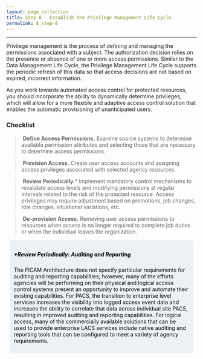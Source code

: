 ```yaml
---
layout: page_collection
title: Step 8 - Establish the Privilege Management Life Cycle
permalink: 8_step-8
---
```

<script>
$(function() {
  $( "#accordion" ).accordion({
    heightStyle: "content",
    collapsible: "true",
    active: "false"
  });
});
</script>

<script src="https://use.fontawesome.com/e20c671b68.js"></script>
-----------------------------------------------------------

Privilege management is the process of defining and managing the permissions associated with a subject. The authorization decision relies on the presence or absence of one or more access permissions. Similar to the Data Management Life Cycle, the Privilege Management Life Cycle supports the periodic refresh of this data so that access decisions are not based on expired, incorrect information.

As you work towards automated access control for protected resources, you should incorporate the ability to dynamically determine privileges, which will allow for a more flexible and adaptive access control solution that enables the automatic provisioning of unanticipated users.

### Checklist

> <i class="fa fa-check-square-o"></i> &nbsp;**Define Access Permissions.** Examine source systems to determine available permission attributes and selecting those that are necessary to determine access permissions.

> <i class="fa fa-check-square-o"></i> &nbsp;**Provision Access.** Create user access accounts and assigning access privileges associated with selected agency resources.

> <i class="fa fa-check-square-o"></i> &nbsp;**Review Periodically.*** Implement mandatory control mechanisms to revalidate access levels and modifying permissions at regular intervals related to the risk of the protected resource. Access privileges may require adjustment based on promotions, job changes, role changes, situational variations, etc.

> <i class="fa fa-check-square-o"></i> &nbsp;**De-provision Access.** Removing user access permissions to resources when access is no longer required to complete job duties or when the individual leaves the organization.

<div style="background-color: #edf1f3;color: black;margin: 10px;padding: 10px">

<h5><span>*Review Periodically: Auditing and Reporting</span></h5>
<p><span> The FICAM Architecture does not specify particular requirements for auditing and reporting capabilities; however, many of the efforts agencies will be performing on their physical and logical access control systems present an opportunity to improve and automate their existing capabilities. For PACS, the transition to enterprise level services increases the visibility into logged access event data and increases the ability to correlate that data across individual site PACS, resulting in improved auditing and reporting capabilities. For logical access, many of the commercially available solutions that can be used to provide enterprise LACS services include native auditing and reporting tools that can be configured to meet a variety of agency requirements.</span></p> 

</div>